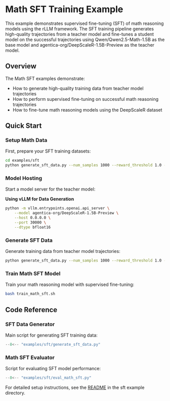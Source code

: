 # Math SFT Training Example

This example demonstrates supervised fine-tuning (SFT) of math reasoning models using the rLLM framework. The SFT training pipeline generates high-quality trajectories from a teacher model and fine-tunes a student model on the successful trajectories using Qwen/Qwen2.5-Math-1.5B as the base model and agentica-org/DeepScaleR-1.5B-Preview as the teacher model.

## Overview

The Math SFT examples demonstrate:

- How to generate high-quality training data from teacher model trajectories
- How to perform supervised fine-tuning on successful math reasoning trajectories
- How to fine-tune math reasoning models using the DeepScaleR dataset

## Quick Start

### Setup Math Data

First, prepare your SFT training datasets:

```bash
cd examples/sft
python generate_sft_data.py --num_samples 1000 --reward_threshold 1.0 --output large_sft_data.parquet
```

### Model Hosting

Start a model server for the teacher model:

**Using vLLM for Data Generation**
```bash
python -m vllm.entrypoints.openai.api_server \
    --model agentica-org/DeepScaleR-1.5B-Preview \
    --host 0.0.0.0 \
    --port 30000 \
    --dtype bfloat16
```

### Generate SFT Data

Generate training data from teacher model trajectories:

```bash
python generate_sft_data.py --num_samples 1000 --reward_threshold 1.0 --output large_sft_data.parquet
```

### Train Math SFT Model

Train your math reasoning model with supervised fine-tuning:

```bash
bash train_math_sft.sh
```

## Code Reference

### SFT Data Generator

Main script for generating SFT training data:

```python title="examples/sft/generate_sft_data.py"
--8<-- "examples/sft/generate_sft_data.py"
```

### Math SFT Evaluator

Script for evaluating SFT model performance:

```python title="examples/sft/eval_math_sft.py"
--8<-- "examples/sft/eval_math_sft.py"
```

For detailed setup instructions, see the [README](https://github.com/agentica-project/rllm-internal/blob/v0.1/examples/sft/README.md) in the sft example directory.
